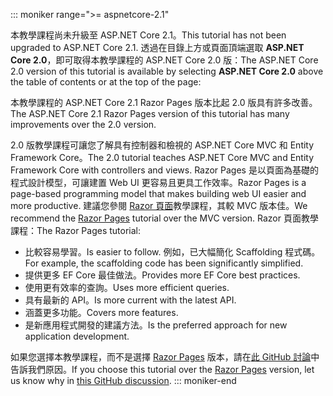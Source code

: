 ::: moniker range=">= aspnetcore-2.1"

<span data-ttu-id="fadb4-101">本教學課程尚未升級至 ASP.NET Core 2.1。</span><span class="sxs-lookup"><span data-stu-id="fadb4-101">This tutorial has not been upgraded to ASP.NET Core 2.1.</span></span> <span data-ttu-id="fadb4-102">透過在目錄上方或頁面頂端選取 **ASP.NET Core 2.0**，即可取得本教學課程的 ASP.NET Core 2.0 版：</span><span class="sxs-lookup"><span data-stu-id="fadb4-102">The ASP.NET Core 2.0 version of this tutorial is available by selecting **ASP.NET Core 2.0** above the table of contents or at the top of the page:</span></span>

<span data-ttu-id="fadb4-103">本教學課程的 ASP.NET Core 2.1 Razor Pages 版本比起 2.0 版具有許多改善。</span><span class="sxs-lookup"><span data-stu-id="fadb4-103">The ASP.NET Core 2.1 Razor Pages version of this tutorial has many improvements over the 2.0 version.</span></span>

<span data-ttu-id="fadb4-104">2.0 版教學課程可讓您了解具有控制器和檢視的 ASP.NET Core MVC 和 Entity Framework Core。</span><span class="sxs-lookup"><span data-stu-id="fadb4-104">The 2.0 tutorial teaches ASP.NET Core MVC and Entity Framework Core with controllers and views.</span></span> <span data-ttu-id="fadb4-105">Razor Pages 是以頁面為基礎的程式設計模型，可讓建置 Web UI 更容易且更具工作效率。</span><span class="sxs-lookup"><span data-stu-id="fadb4-105">Razor Pages is a page-based programming model that makes building web UI easier and more productive.</span></span> <span data-ttu-id="fadb4-106">建議您參閱 [Razor 頁面](xref:data/ef-rp/intro)教學課程，其較 MVC 版本佳。</span><span class="sxs-lookup"><span data-stu-id="fadb4-106">We recommend the [Razor Pages](xref:data/ef-rp/intro) tutorial over the MVC version.</span></span> <span data-ttu-id="fadb4-107">Razor 頁面教學課程：</span><span class="sxs-lookup"><span data-stu-id="fadb4-107">The Razor Pages tutorial:</span></span>

* <span data-ttu-id="fadb4-108">比較容易學習。</span><span class="sxs-lookup"><span data-stu-id="fadb4-108">Is easier to follow.</span></span> <span data-ttu-id="fadb4-109">例如，已大幅簡化 Scaffolding 程式碼。</span><span class="sxs-lookup"><span data-stu-id="fadb4-109">For example, the scaffolding code has been significantly simplified.</span></span>
* <span data-ttu-id="fadb4-110">提供更多 EF Core 最佳做法。</span><span class="sxs-lookup"><span data-stu-id="fadb4-110">Provides more EF Core best practices.</span></span>
* <span data-ttu-id="fadb4-111">使用更有效率的查詢。</span><span class="sxs-lookup"><span data-stu-id="fadb4-111">Uses more efficient queries.</span></span>
* <span data-ttu-id="fadb4-112">具有最新的 API。</span><span class="sxs-lookup"><span data-stu-id="fadb4-112">Is more current with the latest API.</span></span>
* <span data-ttu-id="fadb4-113">涵蓋更多功能。</span><span class="sxs-lookup"><span data-stu-id="fadb4-113">Covers more features.</span></span>
* <span data-ttu-id="fadb4-114">是新應用程式開發的建議方法。</span><span class="sxs-lookup"><span data-stu-id="fadb4-114">Is the preferred approach for new application development.</span></span>

<span data-ttu-id="fadb4-115">如果您選擇本教學課程，而不是選擇 [Razor Pages](xref:data/ef-rp/intro) 版本，請在[此 GitHub 討論](https://github.com/aspnet/Docs/issues/6146)中告訴我們原因。</span><span class="sxs-lookup"><span data-stu-id="fadb4-115">If you choose this tutorial over the [Razor Pages](xref:data/ef-rp/intro) version, let us know why in [this GitHub discussion](https://github.com/aspnet/Docs/issues/6146).</span></span>
::: moniker-end
